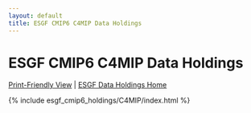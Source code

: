 ```yaml
---
layout: default
title: ESGF CMIP6 C4MIP Data Holdings
---
```


# ESGF CMIP6 C4MIP Data Holdings

[Print-Friendly View](print_view.html)  \|  [ESGF Data Holdings Home](../)

{% include esgf_cmip6_holdings/C4MIP/index.html %}
